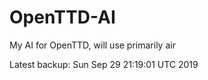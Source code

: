# OpenTTD-AI
My AI for OpenTTD, will use primarily air

Latest backup: Sun Sep 29 21:19:01 UTC 2019
